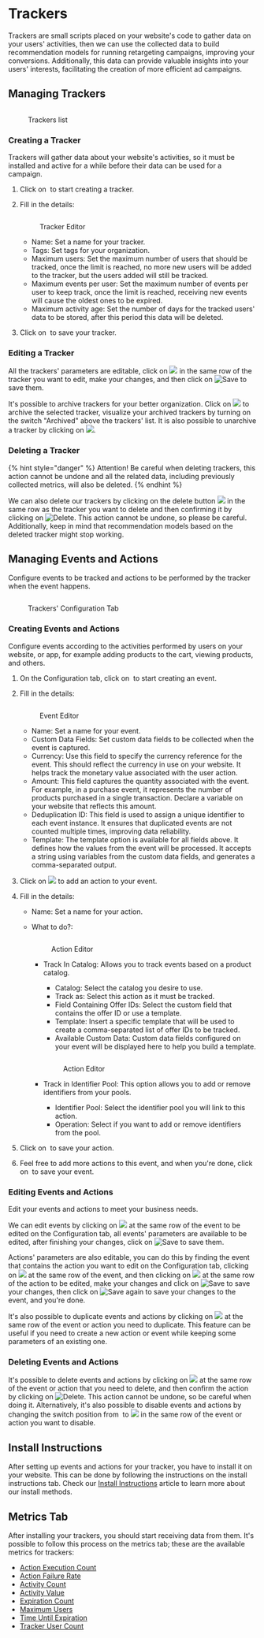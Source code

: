 # Trackers

Trackers are small scripts placed on your website's code to gather data on your users' activities, then we can use the collected data to build recommendation models for running retargeting campaigns, improving your conversions. Additionally, this data can provide valuable insights into your users' interests, facilitating the creation of more efficient ad campaigns.

## Managing Trackers

<figure><img src="../../.gitbook/assets/Captura de tela 2024-12-05 074113.png" alt=""><figcaption><p>Trackers list</p></figcaption></figure>

### Creating a Tracker

Trackers will gather data about your website's activities, so it must be installed and active for a while before their data can be used for a campaign.

1. Click on <img src="../../.gitbook/assets/image (92).png" alt="" data-size="line"> to start creating a tracker.
2.  Fill in the details:

    <figure><img src="../../.gitbook/assets/image (4) (11) (1) (1) (1).png" alt=""><figcaption><p>Tracker Editor</p></figcaption></figure>

    * Name: Set a name for your tracker.
    * Tags: Set tags for your organization.
    * Maximum users: Set the maximum number of users that should be tracked, once the limit is reached, no more new users will be added to the tracker, but the users added will still be tracked.
    * Maximum events per user: Set the maximum number of events per user to keep track, once the limit is reached, receiving new events will cause the oldest ones to be expired.
    * Maximum activity age: Set the number of days for the tracked users' data to be stored, after this period this data will be deleted.
3. Click on <img src="../../.gitbook/assets/image (93).png" alt="" data-size="line"> to save your tracker.

### Editing a Tracker

All the trackers' parameters are editable, click on ![](<../../.gitbook/assets/image (95).png>) in the same row of the tracker you want to edit, make your changes, and then click on ![Save](<../../.gitbook/assets/image (39).png>) to save them.

It's possible to archive trackers for your better organization. Click on ![](<../../.gitbook/assets/image (96).png>) to archive the selected tracker, visualize your archived trackers by turning on the switch "Archived" above the trackers' list. It is also possible to unarchive a tracker by clicking on ![](<../../.gitbook/assets/image (97).png>).

### Deleting a Tracker

{% hint style="danger" %}
Attention! Be careful when deleting trackers, this action cannot be undone and all the related data, including previously collected metrics, will also be deleted.
{% endhint %}

We can also delete our trackers by clicking on the delete button ![](<../../.gitbook/assets/image (98).png>) in the same row as the tracker you want to delete and then confirming it by clicking on ![Delete](<../../.gitbook/assets/image (41).png>). This action cannot be undone, so please be careful. Additionally, keep in mind that recommendation models based on the deleted tracker might stop working.

## Managing Events and Actions

Configure events to be tracked and actions to be performed by the tracker when the event happens.

<figure><img src="../../.gitbook/assets/image (100).png" alt=""><figcaption><p>Trackers' Configuration Tab</p></figcaption></figure>

### Creating Events and Actions

Configure events according to the activities performed by users on your website, or app, for example adding products to the cart, viewing products, and others.

1. On the Configuration tab, click on <img src="../../.gitbook/assets/image (101).png" alt="" data-size="original"> to start creating an event.
2.  Fill in the details:

    <figure><img src="../../.gitbook/assets/Captura de tela 2025-07-02 095638.png" alt=""><figcaption><p>Event Editor</p></figcaption></figure>

    * Name: Set a name for your event.
    * Custom Data Fields: Set custom data fields to be collected when the event is captured.
    * Currency: Use this field to specify the currency reference for the event. This should reflect the currency in use on your website. It helps track the monetary value associated with the user action.
    * Amount: This field captures the quantity associated with the event. For example, in a purchase event, it represents the number of products purchased in a single transaction. Declare a variable on your website that reflects this amount.
    * Deduplication ID: This field is used to assign a unique identifier to each event instance. It ensures that duplicated events are not counted multiple times, improving data reliability.
    * Template: The template option is available for all fields above. It defines how the values from the event will be processed. It accepts a string using variables from the custom data fields, and generates a comma-separated output.
3. Click on ![](<../../.gitbook/assets/image (102).png>) to add an action to your event.
4. Fill in the details:
   * Name: Set a name for your action.
   *   What to do?:

       <figure><img src="../../.gitbook/assets/Captura de tela 2025-02-27 084243.png" alt=""><figcaption><p>Action Editor</p></figcaption></figure>

       *   Track In Catalog: Allows you to track events based on a product catalog.

           * Catalog: Select the catalog you desire to use.
           * Track as: Select this action as it must be tracked.
           * Field Containing Offer IDs: Select the custom field that contains the offer ID or use a template.
           * Template: Insert a specific template that will be used to create a comma-separated list of offer IDs to be tracked.
           * Available Custom Data: Custom data fields configured on your event will be displayed here to help you build a template.

           <figure><img src="../../.gitbook/assets/Captura de tela 2025-02-27 084528.png" alt=""><figcaption><p>Action Editor</p></figcaption></figure>
       * Track in Identifier Pool: This option allows you to add or remove identifiers from your pools.
         * Identifier Pool: Select the identifier pool you will link to this action.
         * Operation: Select if you want to add or remove identifiers from the pool.
5. Click on <img src="../../.gitbook/assets/image (93).png" alt="" data-size="line"> to save your action.
6. Feel free to add more actions to this event, and when you're done, click on <img src="../../.gitbook/assets/image (93).png" alt="" data-size="line"> to save your event.

### Editing Events and Actions

Edit your events and actions to meet your business needs.

We can edit events by clicking on ![](<../../.gitbook/assets/image (95).png>) at the same row of the event to be edited on the Configuration tab, all events' parameters are available to be edited, after finishing your changes, click on ![Save](<../../.gitbook/assets/image (39).png>) to save them.

Actions' parameters are also editable, you can do this by finding the event that contains the action you want to edit on the Configuration tab, clicking on ![](<../../.gitbook/assets/image (95).png>) at the same row of the event, and then clicking on ![](<../../.gitbook/assets/image (95).png>) at the same row of the action to be edited, make your changes and click on ![Save](<../../.gitbook/assets/image (39).png>) to save your changes, then click on ![Save](<../../.gitbook/assets/image (39).png>) again to save your changes to the event, and you're done.

It's also possible to duplicate events and actions by clicking on ![](<../../.gitbook/assets/image (104).png>) at the same row of the event or action you need to duplicate. This feature can be useful if you need to create a new action or event while keeping some parameters of an existing one.

### Deleting Events and Actions

It's possible to delete events and actions by clicking on ![](<../../.gitbook/assets/image (98).png>) at the same row of the event or action that you need to delete, and then confirm the action by clicking on ![Delete](<../../.gitbook/assets/image (41).png>). This action cannot be undone, so be careful when doing it. Alternatively, it's also possible to disable events and actions by changing the switch position from <img src="../../.gitbook/assets/image (89).png" alt="" data-size="original"> to ![](<../../.gitbook/assets/image (90).png>) in the same row of the event or action you want to disable.

## Install Instructions

After setting up events and actions for your tracker, you have to install it on your website. This can be done by following the instructions on the install instructions tab. Check our [Install Instructions](trackers/install-instructions.md) article to learn more about our install methods.

## Metrics Tab

After installing your trackers, you should start receiving data from them. It's possible to follow this process on the metrics tab; these are the available metrics for trackers:

* [Action Execution Count](dmp-metrics.md#action-execution-count)
* [Action Failure Rate](dmp-metrics.md#action-failure-rate)
* [Activity Count](dmp-metrics.md#activity-count)
* [Activity Value](dmp-metrics.md#activity-value)
* [Expiration Count](dmp-metrics.md#expiration-count-1)
* [Maximum Users](dmp-metrics.md#maximum-users)
* [Time Until Expiration](dmp-metrics.md#time-until-expiration-1)
* [Tracker User Count](dmp-metrics.md#tracker-user-count)
